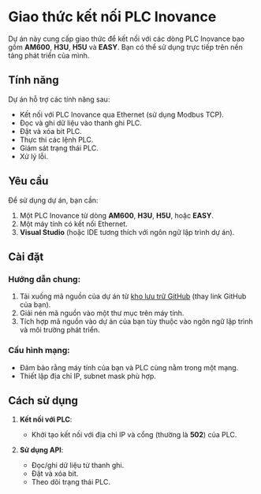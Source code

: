 # Giao thức kết nối PLC Inovance

Dự án này cung cấp giao thức để kết nối với các dòng PLC Inovance bao gồm **AM600**, **H3U**, **H5U** và **EASY**. Bạn có thể sử dụng trực tiếp trên nền tảng phát triển của mình.

## Tính năng

Dự án hỗ trợ các tính năng sau:
- Kết nối với PLC Inovance qua Ethernet (sử dụng Modbus TCP).
- Đọc và ghi dữ liệu vào thanh ghi PLC.
- Đặt và xóa bit PLC.
- Thực thi các lệnh PLC.
- Giám sát trạng thái PLC.
- Xử lý lỗi.

## Yêu cầu

Để sử dụng dự án, bạn cần:
1. Một PLC Inovance từ dòng **AM600**, **H3U**, **H5U**, hoặc **EASY**.
2. Một máy tính có kết nối Ethernet.
3. **Visual Studio** (hoặc IDE tương thích với ngôn ngữ lập trình dự án).

## Cài đặt

### Hướng dẫn chung:
1. Tải xuống mã nguồn của dự án từ [kho lưu trữ GitHub](#) (thay link GitHub của bạn).
2. Giải nén mã nguồn vào một thư mục trên máy tính.
3. Tích hợp mã nguồn vào dự án của bạn tùy thuộc vào ngôn ngữ lập trình và môi trường phát triển.

### Cấu hình mạng:
- Đảm bảo rằng máy tính của bạn và PLC cùng nằm trong một mạng.
- Thiết lập địa chỉ IP, subnet mask phù hợp.

## Cách sử dụng

1. **Kết nối với PLC**:
   - Khởi tạo kết nối với địa chỉ IP và cổng (thường là **502**) của PLC.

2. **Sử dụng API**:
   - Đọc/ghi dữ liệu từ thanh ghi.
   - Đặt và xóa bit.
   - Theo dõi trạng thái PLC.

